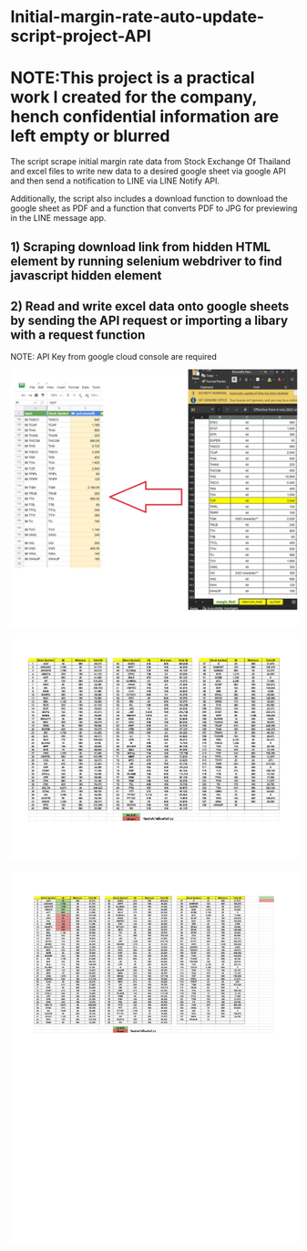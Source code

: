 # Initial-margin-rate-auto-update-script-project-API
# NOTE:This project is a practical work I created for the company, hench confidential information are left empty or blurred
The script scrape initial margin rate data from Stock Exchange Of Thailand and excel files to write new data to a desired google sheet via google API and then send a notification to LINE via LINE Notify API.

Additionally, the script also includes a download function to download the google sheet as PDF and a function that converts PDF to JPG for previewing in the LINE message app.

## 1) Scraping download link from hidden HTML element by running selenium webdriver to find javascript hidden element


## 2) Read and write excel data onto google sheets by sending the API request or importing a libary with a request function 
NOTE: API Key from google cloud console are required


![](output.jpg)


![](page0.jpg)

![](page5.jpg)
